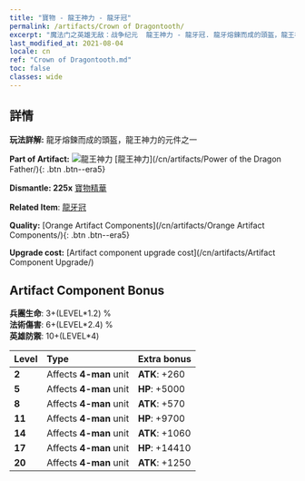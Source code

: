 ```yaml
---
title: "寶物 - 龍王神力 - 龍牙冠"
permalink: /artifacts/Crown of Dragontooth/
excerpt: "魔法门之英雄无敌：战争纪元  龍王神力 - 龍牙冠. 龍牙熔鍊而成的頭盔，龍王神力的元件之一"
last_modified_at: 2021-08-04
locale: cn
ref: "Crown of Dragontooth.md"
toc: false
classes: wide
---
```




## 詳情

 **玩法詳解:** 龍牙熔鍊而成的頭盔，龍王神力的元件之一

 **Part of Artifact:** ![龍王神力](/images/t/icon_artifact_40.png) [龍王神力](/cn/artifacts/Power of the Dragon Father/){: .btn .btn--era5}

 **Dismantle: 225x** [寶物精華](/cn/Items/con_905/)

 **Related Item**: [龍牙冠](/cn/Items/art_147/)

 **Quality:** [Orange Artifact Components](/cn/artifacts/Orange Artifact Components/){: .btn .btn--era5}

 **Upgrade cost:** [Artifact component upgrade cost](/cn/artifacts/Artifact Component Upgrade/)

## Artifact Component Bonus

  **兵團生命**: 3+(LEVEL\*1.2) %<br/>**法術傷害**: 6+(LEVEL\*2.4) %<br/>**英雄防禦**: 10+(LEVEL\*4)

  |  Level  | Type |    Extra bonus  | 
  |:--------|:-----|:----------------| 
  | **2** | Affects **4-man** unit | **ATK**: +260 | 
  | **5** | Affects **4-man** unit | **HP**: +5000 | 
  | **8** | Affects **4-man** unit | **ATK**: +570 | 
  | **11** | Affects **4-man** unit | **HP**: +9700 | 
  | **14** | Affects **4-man** unit | **ATK**: +1060 | 
  | **17** | Affects **4-man** unit | **HP**: +14410 | 
  | **20** | Affects **4-man** unit | **ATK**: +1250 | 
